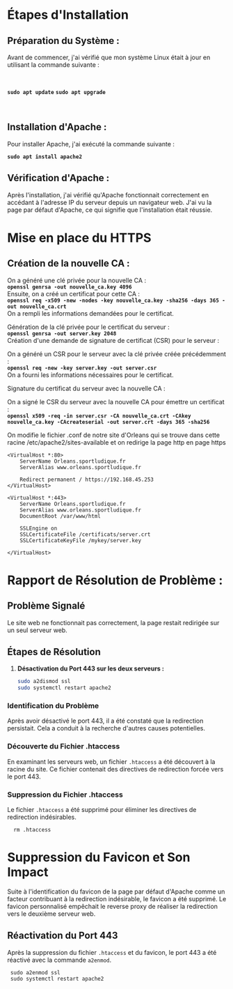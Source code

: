 # Étapes d'Installation

## Préparation du Système :
Avant de commencer, j'ai vérifié que mon système Linux était à jour en utilisant la commande suivante :

</br>

**`sudo apt update`**
**`sudo apt upgrade`**

</br>

## Installation d'Apache :
Pour installer Apache, j'ai exécuté la commande suivante :

**`sudo apt install apache2`**

## Vérification d'Apache :
Après l'installation, j'ai vérifié qu'Apache fonctionnait correctement en accédant à l'adresse IP du serveur depuis un navigateur web. J'ai vu la page par défaut d'Apache, ce qui signifie que l'installation était réussie.

# Mise en place du HTTPS

## Création de la nouvelle CA :

On a généré une clé privée pour la nouvelle CA :
</br>
**`openssl genrsa -out nouvelle_ca.key 4096`**
</br>
Ensuite, on a créé un certificat pour cette CA :
</br>
**`openssl req -x509 -new -nodes -key nouvelle_ca.key -sha256 -days 365 -out nouvelle_ca.crt`**
</br>
On a rempli les informations demandées pour le certificat.

Génération de la clé privée pour le certificat du serveur :
</br>
**`openssl genrsa -out server.key 2048`**
</br>
Création d'une demande de signature de certificat (CSR) pour le serveur :

On a généré un CSR pour le serveur avec la clé privée créée précédemment :
</br>
**`openssl req -new -key server.key -out server.csr`**
</br>
On a fourni les informations nécessaires pour le certificat.

Signature du certificat du serveur avec la nouvelle CA :

On a signé le CSR du serveur avec la nouvelle CA pour émettre un certificat :
</br>
**`openssl x509 -req -in server.csr -CA nouvelle_ca.crt -CAkey nouvelle_ca.key -CAcreateserial -out server.crt -days 365 -sha256`**
</br>

On modifie le fichier .conf de notre site d'Orleans qui se trouve dans cette racine /etc/apache2/sites-available et on redirige la page http en page https
  
    <VirtualHost *:80>
        ServerName Orleans.sportludique.fr
        ServerAlias www.orleans.sportludique.fr
    
        Redirect permanent / https://192.168.45.253
    </VirtualHost>
    
    <VirtualHost *:443>
        ServerName Orleans.sportludique.fr
        ServerAlias www.orleans.sportludique.fr
        DocumentRoot /var/www/html
    
        SSLEngine on
        SSLCertificateFile /certificats/server.crt
        SSLCertificateKeyFile /mykey/server.key
    
    </VirtualHost>


# Rapport de Résolution de Problème :

## Problème Signalé
Le site web ne fonctionnait pas correctement, la page restait redirigée sur un seul serveur web.

## Étapes de Résolution

1. **Désactivation du Port 443 sur les deux serveurs :**
   ```bash
   sudo a2dismod ssl
   sudo systemctl restart apache2
   
  ### Identification du Problème
Après avoir désactivé le port 443, il a été constaté que la redirection persistait. Cela a conduit à la recherche d'autres causes potentielles.

### Découverte du Fichier .htaccess
En examinant les serveurs web, un fichier `.htaccess` a été découvert à la racine du site. Ce fichier contenait des directives de redirection forcée vers le port 443.

### Suppression du Fichier .htaccess
Le fichier `.htaccess` a été supprimé pour éliminer les directives de redirection indésirables.
      
      rm .htaccess

# Suppression du Favicon et Son Impact

Suite à l'identification du favicon de la page par défaut d'Apache comme un facteur contribuant à la redirection indésirable, le favicon a été supprimé. Le favicon personnalisé empêchait le reverse proxy de réaliser la redirection vers le deuxième serveur web.

## Réactivation du Port 443

Après la suppression du fichier `.htaccess` et du favicon, le port 443 a été réactivé avec la commande `a2enmod`.

     sudo a2enmod ssl
     sudo systemctl restart apache2
